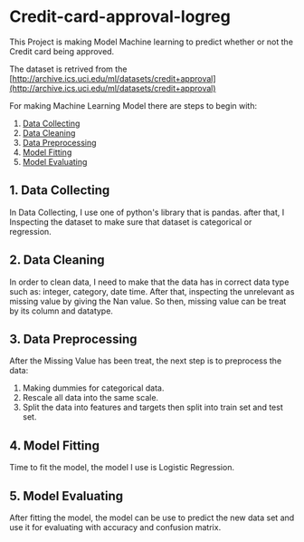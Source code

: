 # Credit-card-approval-logreg
This Project is making Model Machine learning to predict whether or not the Credit card being approved.

The dataset is retrived from the [http://archive.ics.uci.edu/ml/datasets/credit+approval](http://archive.ics.uci.edu/ml/datasets/credit+approval) 

For making Machine Learning Model there are steps to begin with:
1. [Data Collecting](#data-collecting)
2. [Data Cleaning](#data-cleaning)
3. [Data Preprocessing](#data-preprocessing)
4. [Model Fitting](#model-fitting)
5. [Model Evaluating](#model-evaluating)

<a id='data-collecting'></a>
## 1. Data Collecting
In Data Collecting, I use one of python's library that is pandas. after that, I Inspecting the dataset to make sure that dataset is categorical or regression.

<a id ='data-cleaning'></a>
## 2. Data Cleaning
In order to clean data, I need to make that the data has in correct data type such as: integer, category, date time. After that, inspecting the unrelevant as missing value by giving the Nan value. So then, missing value can be treat by its column and datatype.

<a id ='data-preprocessing'></a>
## 3. Data Preprocessing
After the Missing Value has been treat, the next step is to preprocess the data:
1. Making dummies for categorical data.
2. Rescale all data into the same scale.
3. Split the data into features and targets then split into train set and test set.

<a id ='model-fitting'></a>
## 4. Model Fitting
Time to fit the model, the model I use is Logistic Regression.

<a id ='model-evaluating'></a>
## 5. Model Evaluating
After fitting the model, the model can be use to predict the new data set and use it for evaluating with accuracy and confusion matrix.
